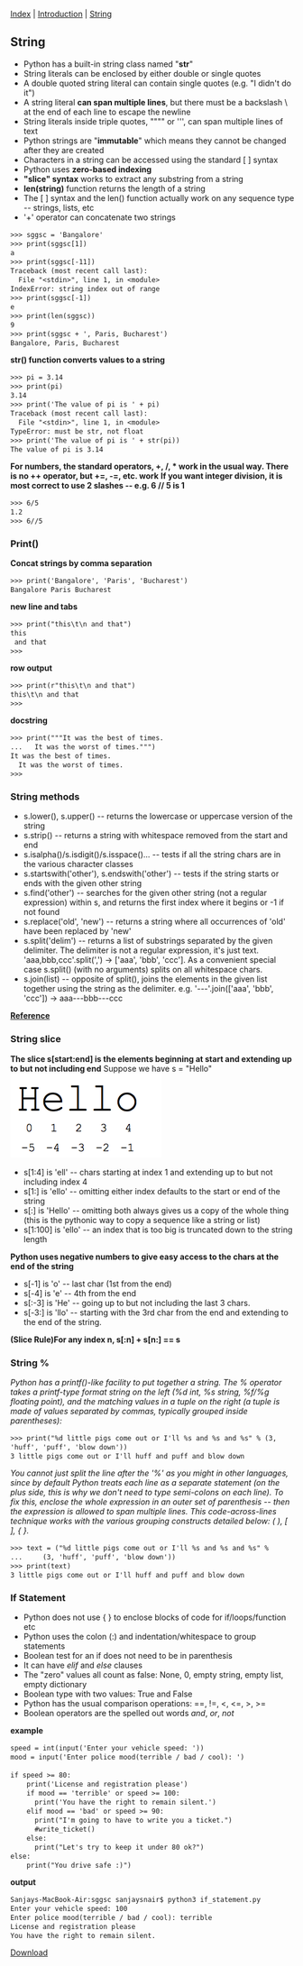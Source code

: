 [Index](/python-training)  |  [Introduction](/python-training/intro) |  [String](/python-training/string) 

## String

- Python has a built-in string class named "**str**"
- String literals can be enclosed by either double or single quotes
- A double quoted string literal can contain single quotes (e.g. "I didn't do it")
- A string literal **can span multiple lines**, but there must be a backslash \ at the end of each line to escape the newline
- String literals inside triple quotes, """" or ''', can span multiple lines of text
- Python strings are "**immutable**" which means they cannot be changed after they are created
- Characters in a string can be accessed using the standard [ ] syntax
- Python uses **zero-based indexing**
- **"slice" syntax** works to extract any substring from a string
- **len(string)** function returns the length of a string
- The [ ] syntax and the len() function actually work on any sequence type -- strings, lists, etc
- '+' operator can concatenate two strings

```
>>> sggsc = 'Bangalore'
>>> print(sggsc[1])
a
>>> print(sggsc[-11])
Traceback (most recent call last):
  File "<stdin>", line 1, in <module>
IndexError: string index out of range
>>> print(sggsc[-1])
e
>>> print(len(sggsc))
9
>>> print(sggsc + ', Paris, Bucharest')
Bangalore, Paris, Bucharest
```

**str() function converts values to a string**
```
>>> pi = 3.14
>>> print(pi)
3.14
>>> print('The value of pi is ' + pi)
Traceback (most recent call last):
  File "<stdin>", line 1, in <module>
TypeError: must be str, not float
>>> print('The value of pi is ' + str(pi))
The value of pi is 3.14
```

**For numbers, the standard operators, +, /, * work in the usual way. There is no ++ operator, but +=, -=, etc. work**
**If you want integer division, it is most correct to use 2 slashes -- e.g. 6 // 5 is 1**
```
>>> 6/5
1.2
>>> 6//5
```

### Print()

**Concat strings by comma separation**
```
>>> print('Bangalore', 'Paris', 'Bucharest')
Bangalore Paris Bucharest
```

**new line and tabs**
```
>>> print("this\t\n and that")
this
 and that
>>>
```

**row output**
```
>>> print(r"this\t\n and that")
this\t\n and that
>>>
```

**docstring**
```
>>> print("""It was the best of times.
...   It was the worst of times.""")
It was the best of times.
  It was the worst of times.
>>>
```


### String methods

- s.lower(), s.upper() -- returns the lowercase or uppercase version of the string
- s.strip() -- returns a string with whitespace removed from the start and end
- s.isalpha()/s.isdigit()/s.isspace()... -- tests if all the string chars are in the various character classes
- s.startswith('other'), s.endswith('other') -- tests if the string starts or ends with the given other string
- s.find('other') -- searches for the given other string (not a regular expression) within s, and returns the first index where it begins or -1 if not found
- s.replace('old', 'new') -- returns a string where all occurrences of 'old' have been replaced by 'new'
- s.split('delim') -- returns a list of substrings separated by the given delimiter. The delimiter is not a regular expression, it's just text. 'aaa,bbb,ccc'.split(',') -> ['aaa', 'bbb', 'ccc']. As a convenient special case s.split() (with no arguments) splits on all whitespace chars.
- s.join(list) -- opposite of split(), joins the elements in the given list together using the string as the delimiter. e.g. '---'.join(['aaa', 'bbb', 'ccc']) -> aaa---bbb---ccc

**[Reference](https://docs.python.org/3/library/stdtypes.html#string-methods)**

### String slice

**The slice s[start:end] is the elements beginning at start and extending up to but not including end**
Suppose we have s = "Hello"
![Hello](hello.png)

- s[1:4] is 'ell' -- chars starting at index 1 and extending up to but not including index 4
- s[1:] is 'ello' -- omitting either index defaults to the start or end of the string
- s[:] is 'Hello' -- omitting both always gives us a copy of the whole thing (this is the pythonic way to copy a sequence like a string or list)
- s[1:100] is 'ello' -- an index that is too big is truncated down to the string length

**Python uses negative numbers to give easy access to the chars at the end of the string**
- s[-1] is 'o' -- last char (1st from the end)
- s[-4] is 'e' -- 4th from the end
- s[:-3] is 'He' -- going up to but not including the last 3 chars.
- s[-3:] is 'llo' -- starting with the 3rd char from the end and extending to the end of the string.

**(Slice Rule)For any index n, s[:n] + s[n:] == s**

### String %

_Python has a printf()-like facility to put together a string. The % operator takes a printf-type format string on the left (%d int, %s string, %f/%g floating point), and the matching values in a tuple on the right (a tuple is made of values separated by commas, typically grouped inside parentheses):_

```
>>> print("%d little pigs come out or I'll %s and %s and %s" % (3, 'huff', 'puff', 'blow down'))
3 little pigs come out or I'll huff and puff and blow down
```

_You cannot just split the line after the '%' as you might in other languages, since by default Python treats each line as a separate statement (on the plus side, this is why we don't need to type semi-colons on each line). To fix this, enclose the whole expression in an outer set of parenthesis -- then the expression is allowed to span multiple lines. This code-across-lines technique works with the various grouping constructs detailed below: ( ), [ ], { }._

```
>>> text = ("%d little pigs come out or I'll %s and %s and %s" %
...     (3, 'huff', 'puff', 'blow down'))
>>> print(text)
3 little pigs come out or I'll huff and puff and blow down
```

### If Statement
- Python does not use { } to enclose blocks of code for if/loops/function etc
- Python uses the colon (:) and indentation/whitespace to group statements
- Boolean test for an if does not need to be in parenthesis
- It can have *elif* and *else* clauses
- The "zero" values all count as false: None, 0, empty string, empty list, empty dictionary
- Boolean type with two values: True and False
- Python has the usual comparison operations: ==, !=, <, <=, >, >=
- Boolean operators are the spelled out words *and*, *or*, *not*

**example**
```
speed = int(input('Enter your vehicle speed: '))
mood = input('Enter police mood(terrible / bad / cool): ')

if speed >= 80:
    print('License and registration please')
    if mood == 'terrible' or speed >= 100:
      print('You have the right to remain silent.')
    elif mood == 'bad' or speed >= 90:
      print("I'm going to have to write you a ticket.")
      #write_ticket()
    else:
      print("Let's try to keep it under 80 ok?")
else:
    print("You drive safe :)")
```

**output**
```
Sanjays-MacBook-Air:sggsc sanjaysnair$ python3 if_statement.py
Enter your vehicle speed: 100
Enter police mood(terrible / bad / cool): terrible
License and registration please
You have the right to remain silent.
```

[Download](if_statement.py)

